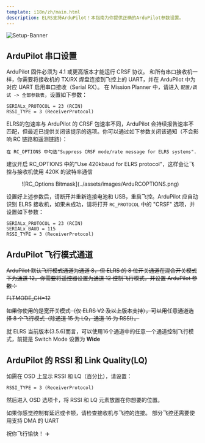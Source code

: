 ```yaml
---
template: i18n/zh/main.html
description: ELRS支持ArduPilot！本指南为你提供正确的ArduPilot参数设置。
---
```


![Setup-Banner](https://github.com/ExpressLRS/ExpressLRS-Hardware/raw/master/img/quick-start.png)

## ArduPilot 串口设置

ArduPilot 固件必须为 4.1 或更高版本才能运行 CRSF 协议。
和所有串口接收机一样，你需要将接收机的 TX/RX 焊盘连接到飞控上的 UART，并在 ArduPilot 中为对应 UART 启用串口接收（Serial RX）。
在 Mission Planner 中，请进入 ```配置/调试 -> 全部参数表```，设置如下参数：
```
SERIALx_PROTOCOL = 23 (RCIN)
RSSI_TYPE = 3 (ReceiverProtocol)
```
ELRS的包速率与 ArduPilot 的 CRSF 包速率不同，ArduPilot 会持续报告速率不匹配，但最近已提供关闭该提示的选项。你可以通过如下参数关闭该通知（不会影响 RC 链路和遥测链路）：
```
在 RC_OPTIONS 中勾选"Suppress CRSF mode/rate message for ELRS systems".
```
建议开启 RC_OPTIONS 中的"Use 420kbaud for ELRS protocol"，这样会让飞控与接收机使用 420K 的波特率通信


<figure markdown>
![RC_Options Bitmask](../assets/images/ArduRCOPTIONS.png)
</figure>

设置好上述参数后，请断开并重新连接电池和 USB，重启飞控。ArduPilot 应自动识别 ELRS 接收机，如果未成功，请将打开 ``RC_PROTOCOL`` 中的 "CRSF" 选项，并设置如下参数：
```
SERIALx_PROTOCOL = 23 (RCIN)
SERIALx_BAUD = 115
RSSI_TYPE = 3 (ReceiverProtocol)
```

## ArduPilot 飞行模式通道

~~ArduPilot 默认飞行模式通道为通道 8，但 ELRS 的 8 位开关通道在混合开关模式下为通道 12。你需要将遥控器设置为通道 12 控制飞行模式，并设置 ArduPilot 参数：~~

~~FLTMODE_CH=12~~

~~如果你使用的是宽开关模式（仅 ELRS V2 及以上版本支持），可以用任意通道选择 8 个飞行模式（除通道 15 为 LQ，通道 16 为 RSSI）。~~

就 ELRS 当前版本(3.5.6)而言，可以使用16个通道中的任意一个通道控制飞行模式，前提是 Switch Mode 设置为 **Wide**

## ArduPilot 的 RSSI 和 Link Quality(LQ)
如需在 OSD 上显示 RSSI 和 LQ（百分比），请设置：
```
RSSI_TYPE = 3 (ReceiverProtocol)
```

然后进入 OSD 选项卡，将 RSSI 和 LQ 元素放置在你想要的位置。

如果你感觉控制有延迟或卡顿，请检查接收机与飞控的连接。
部分飞控还需要使用支持 DMA 的 UART

祝你飞行愉快！ :airplane:
